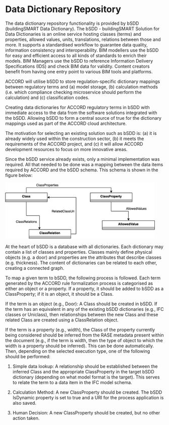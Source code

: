 # Data Dictionary Repository

The data dictionary repository functionality is provided by bSDD (buildingSMART Data Dictionary).  The bSDD - buildingSMART Solution for Data Dictionaries is an online service hosting classes (terms) and properties, allowed values, units, translations, relations between those and more. It supports a standardised workflow to guarantee data quality, information consistency and interoperability. BIM modellers use the bSDD for easy and efficient access to all kinds of standards to enrich their models. BIM Managers use the bSDD to reference Information Delivery Specifications (IDS) and check BIM data for validity. Content creators benefit from having one entry point to various BIM tools and platforms. 

ACCORD will utilise bSDD to store regulation-specific dictionary mappings between regulatory terms and (a) model storage, (b) calculation methods (i.e. which compliance checking microservice should perform the calculation) and (c) classification codes.

Creating data dictionaries for ACCORD regulatory terms in bSDD with immediate access to the data from the software solutions integrated with the bSDD. Allowing bSDD to form a central source of true for the dictionary mappings used as part of the ACCORD cloud architecture.

The motivation for selecting an existing solution such as bSDD is: (a) it is already widely used within the construction sector, (b) it meets the requirements of the ACCORD project, and (c) it will allow ACCORD development resources to focus on more innovative areas.

Since the bSDD service already exists, only a minimal implementation was required. All that needed to be done was a mapping between the data items required by ACCORD and the bSDD schema. This schema is shown in the figure below:

![](./bsdd.png)

At the heart of bSDD is a database with all dictionaries. Each dictionary may contain a list of classes and properties. Classes mainly define physical objects (e.g. a door) and properties are the attributes that describe classes (e.g. thickness). The content of dictionaries can be related to each other, creating a connected graph. 

To map a given term to bSDD, the following process is followed. Each term generated by the ACCORD rule formalization process is categorised as either an object or a property. If a property, it should be added to bSDD as a ClassProperty; if it is an object, it should be a Class.

If the term is an object (e.g., Door): A Class should be created in bSDD. If the term has an equivalent in any of the existing bSDD dictionaries (e.g., IFC classes or Uniclass), then relationships between the new Class and these related Class are created using a ClassRelation object. 

If the term is a property (e.g., width), the Class of the property currently being considered should be inferred from the RASE metadata present within the document (e.g., if the term is width, then the type of object to which the width is a property should be inferred). This can be done automatically. Then, depending on the selected execution type, one of the following should be performed:

1.	Simple data lookup: A relationship should be established between the inferred Class and the appropriate ClassProperty in the target bSDD dictionary (depending on what model format is the target). This serves to relate the term to a data item in the IFC model schema.

2.	Calculation Method: A new ClassProperty should be created. The bSDD IsDynamic property is set to true and a URI for the process application is also saved.

3.	Human Decision: A new ClassProperty should be created, but no other action taken.